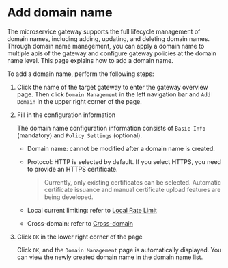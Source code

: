 # Add domain name

The microservice gateway supports the full lifecycle management of domain names, including adding, updating, and deleting domain names. Through domain name management, you can apply a domain name to multiple apis of the gateway and configure gateway policies at the domain name level. This page explains how to add a domain name.

To add a domain name, perform the following steps:

1. Click the name of the target gateway to enter the gateway overview page. Then click `Domain Management` in the left navigation bar and `Add Domain` in the upper right corner of the page.

    <!--![]()screenshots-->

2. Fill in the configuration information

    The domain name configuration information consists of `Basic Info` (mandatory) and `Policy Settings` (optional).

    - Domain name: cannot be modified after a domain name is created.
    - Protocol: HTTP is selected by default. If you select HTTPS, you need to provide an HTTPS certificate.

        > Currently, only existing certificates can be selected. Automatic certificate issuance and manual certificate upload features are being developed.

        <!--![]()screenshots-->

    - Local current limiting: refer to [Local Rate Limit](../api/api-policy.md#_6)
    - Cross-domain: refer to [Cross-domain](domain-policy.md#_2)

        <!--![]()screenshots-->


3. Click `OK` in the lower right corner of the page

    Click `OK`, and the `Domain Management` page is automatically displayed. You can view the newly created domain name in the domain name list.

    <!--![]()screenshots-->
